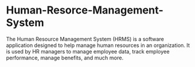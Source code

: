 # Human-Resorce-Management-System
The Human Resource Management System (HRMS) is a software application designed to help manage human resources in an organization. It is used by HR managers to manage employee data, track employee performance, manage benefits, and much more.
